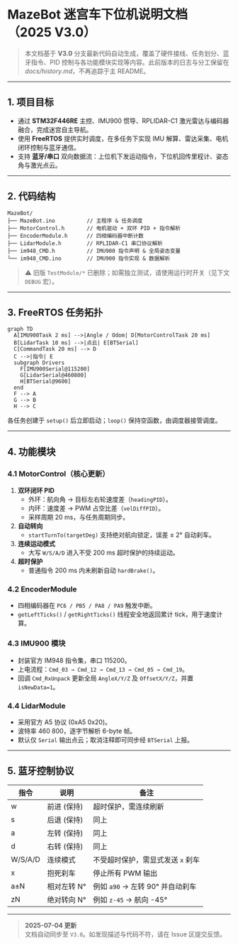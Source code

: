 # MazeBot 迷宫车下位机说明文档（2025 V3.0）

> 本文档基于 **V3.0** 分支最新代码自动生成，覆盖了硬件接线、任务划分、蓝牙指令、PID 控制与各功能模块实现等内容。此前版本的日志与分工保留在 _docs/history.md_，不再追踪于主 README。

---

## 1. 项目目标

- 通过 **STM32F446RE** 主控、IMU900 惯导、RPLIDAR-C1 激光雷达与编码器融合，完成迷宫自主导航。
- 使用 **FreeRTOS** 提供实时调度，在多任务下实现 IMU 解算、雷达采集、电机闭环控制与蓝牙通信。
- 支持 **蓝牙/串口** 双向数据流：上位机下发运动指令，下位机回传里程计、姿态角与激光点云。

---

## 2. 代码结构

```text
MazeBot/
├── MazeBot.ino          // 主程序 & 任务调度
├── MotorControl.h       // 电机驱动 + 双环 PID + 指令解析
├── EncoderModule.h      // 四相编码器中断计数
├── LidarModule.h        // RPLIDAR-C1 串口协议解析
├── im948_CMD.h          // IMU900 指令声明 & 全局姿态变量
└── im948_CMD.ino        // IMU900 指令实现 & 数据解析
```

> ⚠️  旧版 `TestModule/*` 已删除；如需独立测试，请使用运行时开关（见下文 `DEBUG` 宏）。

---

## 3. FreeRTOS 任务拓扑

```mermaid
graph TD
  A[IMU900Task 2 ms] -->|Angle / Odom| D[MotorControlTask 20 ms]
  B[LidarTask 10 ms] -->|点云| E[BTSerial]
  C[CommandTask 20 ms] --> D
  C -->|指令| E
  subgraph Drivers
    F[IMU900Serial@115200]
    G[LidarSerial@460800]
    H[BTSerial@9600]
  end
  F --> A
  G --> B
  H --> C
```

各任务创建于 `setup()` 后立即启动；`loop()` 保持空函数，由调度器接管调度。

---

## 4. 功能模块

### 4.1 MotorControl（核心更新）

1. **双环闭环 PID**
   - 外环：航向角 → 目标左右轮速度差（`headingPID`）。
   - 内环：速度差 → PWM 占空比差（`velDiffPID`）。
   - 采样周期 20 ms，与任务周期同步。
2. **自动转向**  
   - `startTurnTo(targetDeg)` 支持绝对航向锁定，误差 ≤ 2° 自动刹车。
3. **连续运动模式**  
   - 大写 `W/S/A/D` 进入不受 200 ms 超时保护的持续运动。
4. **超时保护**  
   - 普通指令 200 ms 内未刷新自动 `hardBrake()`。

### 4.2 EncoderModule

- 四相编码器在 `PC6 / PB5 / PA8 / PA9` 触发中断。
- `getLeftTicks()` / `getRightTicks()` 线程安全地返回累计 tick，用于速度计算。

### 4.3 IMU900 模块

- 封装官方 IM948 指令集，串口 115200。
- 上电流程：`Cmd_03 → Cmd_12 → Cmd_13 → Cmd_05 → Cmd_19`。
- 回调 `Cmd_RxUnpack` 更新全局 `AngleX/Y/Z` 及 `OffsetX/Y/Z`，并置 `isNewData=1`。

### 4.4 LidarModule

- 采用官方 A5 协议 (0xA5 0x20)。
- 波特率 460 800，逐字节解析 6-byte 帧。
- 默认仅 `Serial` 输出点云；取消注释即可同步经 `BTSerial` 上报。

---

## 5. 蓝牙控制协议

| 指令 | 说明           | 备注                                   |
|------|----------------|----------------------------------------|
| w    | 前进 (保持)    | 超时保护，需连续刷新                   |
| s    | 后退 (保持)    | 同上                                   |
| a    | 左转 (保持)    | 同上                                   |
| d    | 右转 (保持)    | 同上                                   |
| W/S/A/D | 连续模式     | 不受超时保护，需显式发送 `x` 刹车      |
| x    | 抱死刹车       | 停止所有 PWM 输出                      |
| a±N  | 相对左转 N°    | 例如 `a90` → 左转 90° 并自动刹车       |
| zN   | 绝对转向 N°    | 例如 `z-45` → 航向 -45°                |

---

> **2025-07-04 更新**  
> 文档自动同步至 `V3.0`。如发现描述与代码不符，请在 Issue 区提交反馈。 